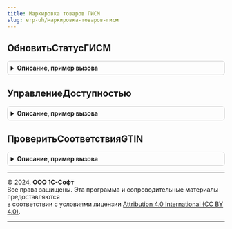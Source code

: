 ```yaml
---
title: Маркировка товаров ГИСМ
slug: erp-uh/маркировка-товаров-гисм
---
```



## ОбновитьСтатусГИСМ
<details style="margin: 1em 0; padding: 0.5em; border: 1px solid #ccc; border-radius: 6px;">

<summary style="font-weight: bold; cursor: pointer;">Описание, пример вызова</summary>

```bsl

// Обновляет информацию о статусе ГИСМ на форме документа
//
// Параметры:
//  Форма - ФормаКлиентскогоПриложения - Форма, в которой необходимо обновить статус ГИСМ
//  ИмяДокумента - Строка - Имя документа, для которого необходимо определить статус ГИСМ.
//
Процедура ОбновитьСтатусГИСМ(Форма, ИмяДокумента) Экспорт
```

Пример вызова
```bsl
МаркировкаТоваровГИСМ.ОбновитьСтатусГИСМ(Форма, ИмяДокумента) 
```
</details>

## УправлениеДоступностью
<details style="margin: 1em 0; padding: 0.5em; border: 1px solid #ccc; border-radius: 6px;">

<summary style="font-weight: bold; cursor: pointer;">Описание, пример вызова</summary>

```bsl

// Устанавливает/скрывает видимость полей в зависимости от операции идентификации
//
// Параметры:
//  Форма - ФормаКлиентскогоПриложения - Форма, в которой необходимо управление видимостью.
//
Процедура УправлениеДоступностью(Форма) Экспорт
```

Пример вызова
```bsl
МаркировкаТоваровГИСМ.УправлениеДоступностью(Форма) 
```
</details>

## ПроверитьСоответствияGTIN
<details style="margin: 1em 0; padding: 0.5em; border: 1px solid #ccc; border-radius: 6px;">

<summary style="font-weight: bold; cursor: pointer;">Описание, пример вызова</summary>

```bsl

// Устанавливает/скрывает видимость полей в зависимости от операции идентификации
//
// Параметры:
//  ДокументОбъект - ДокументОбъект - Документ, в котором необходимо проверить соответствие GTIN КиЗ и товара
//  Отказ - Булево - Признак, указывающий на необходимость установки стандартного флага Отказ при проверке.
//
Процедура ПроверитьСоответствияGTIN(ДокументОбъект, Отказ) Экспорт
```

Пример вызова
```bsl
МаркировкаТоваровГИСМ.ПроверитьСоответствияGTIN(ДокументОбъект, Отказ) 
```
</details>

---

© 2024, **ООО 1С-Софт**  
Все права защищены. Эта программа и сопроводительные материалы предоставляются  
в соответствии с условиями лицензии [Attribution 4.0 International (CC BY 4.0)](https://creativecommons.org/licenses/by/4.0/legalcode).

---
